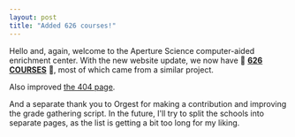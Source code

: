 ```yaml
---
layout: post
title: "Added 626 courses!"
---
```


Hello and, again, welcome to the Aperture Science computer-aided enrichment center. With the new website update, we now have
🎊 **[626 COURSES](https://mcmikecreations.github.io/tum_info/courses/)** 🎉, most of which came from a similar project.

Also improved [the 404 page](https://mcmikecreations.github.io/tum_info/404.html).

And a separate thank you to Orgest for making a contribution and improving the grade gathering script.
In the future, I'll try to split the schools into separate pages, as the list is getting a bit too long for my liking.
